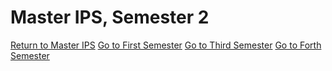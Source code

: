 # Master IPS, Semester 2

[Return to Master IPS](https://github.com/su6i/Master-IPS-2019)
[Go to First Semester](https://github.com/su6i/masterIpsSemester1)
[Go to Third Semester](https://github.com/su6i/masterIpsSemester3)
[Go to Forth Semester](https://github.com/su6i/masterIpsSemester4)
